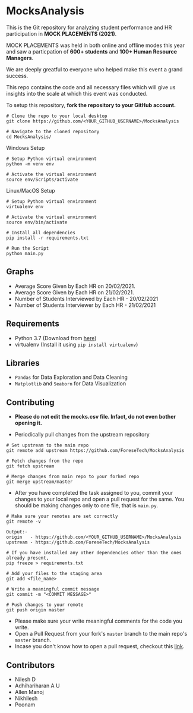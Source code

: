 # MocksAnalysis

This is the Git repository for analyzing student performance and HR participation in __MOCK PLACEMENTS (2021)__.

MOCK PLACEMENTS was held in both online and offline modes this year and saw a particpation of __600+ students__ and __100+ Human Resource Managers__.

We are deeply greatful to everyone who helped make this event a grand success.

This repo contains the code and all necessary files which will give us insights into the scale at which this event was conducted.

To setup this repository, __fork the repository to your GitHub account.__
```
# Clone the repo to your local desktop
git clone https://github.com/<YOUR_GITHUB_USERNAME>/MocksAnalysis

# Navigate to the cloned repository
cd MocksAnalysis/
```

Windows Setup
```
# Setup Python virtual environment
python -m venv env

# Activate the virtual environment
source env/Scripts/activate
```

Linux/MacOS Setup
```
# Setup Python virtual environment
virtualenv env

# Activate the virtual environment
source env/bin/activate
```
 
```
# Install all dependencies
pip install -r requirements.txt

# Run the Script
python main.py
```

## Graphs
* Average Score Given by Each HR on 20/02/2021.
* Average Score Given by Each HR on 21/02/2021.
* Number of Students Interviewed by Each HR - 20/02/2021
* Number of Students Interviewer by Each HR - 21/02/2021

## Requirements
* Python 3.7 (Download from [here](https://www.python.org/downloads/release/python-376/))
* virtualenv (Install it using `pip install virtualenv`)

## Libraries 
* `Pandas` for Data Exploration and Data Cleaning
* `Matplotlib` and `Seaborn` for Data Visualization

## Contributing
* __Please do not edit the mocks.csv file. Infact, do not even bother opening it.__

* Periodically pull changes from the upstream repository
```
# Set upstream to the main repo
git remote add upstream https://github.com/ForeseTech/MocksAnalysis

# Fetch changes from the repo
git fetch upstream

# Merge changes from main repo to your forked repo
git merge upstream/master
```

* After you have completed the task assigned to you, commit your changes to your local repo and open a pull request for the same. You should be making changes only to one file, that is `main.py`.
```
# Make sure your remotes are set correctly
git remote -v

Output:-
origin   - https://github.com/<YOUR_GITHUB_USERNAME>/MocksAnalysis 
upstream - https://github.com/ForeseTech/MocksAnalysis

# If you have installed any other dependencies other than the ones already present,
pip freeze > requirements.txt

# Add your files to the staging area
git add <file_name>

# Write a meaningful commit message
git commit -m "<COMMIT MESSAGE>"

# Push changes to your remote
git push origin master
```

* Please make sure your write meaningful comments for the code you write.
* Open a Pull Request from your fork's `master` branch to the main repo's `master` branch.
* Incase you don't know how to open a pull request, checkout this [link](https://docs.github.com/en/github/collaborating-with-issues-and-pull-requests/creating-a-pull-request-from-a-fork).

## Contributors
* Nilesh D
* Adhihariharan A U
* Allen Manoj
* Nikhilesh
* Poonam
